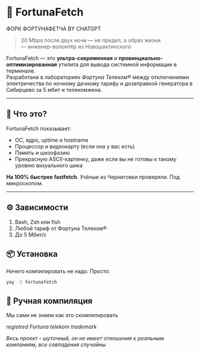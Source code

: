 # 🎲 FortunaFetch
ФОРК ФОРТУНАФЕТЧА BY CHATGPT

> 20 Mbps после двух ночи — не предел, а образ жизни.  
> — инженер-волонтёр из Новошахтинского

FortunaFetch — это **ультра-современная** и **провинциально-оптимизированная** утилита для вывода системной информации в терминале.  
Разработана в лабораториях *Фортуна Телеком®* между отключениями электричества по ночному дачному тарифу и дозаправкой генератора в Сибирцево за 5 мбит и телекомжена.

---

## 🧠 Что это?

FortunaFetch показывает:

- ОС, ядро, uptime и hostname  
- Процессор и видеокарту (если она у вас есть)  
- Память и шизофазию  
- Прекрасную ASCII-картинку, даже если вы не готовы к такому уровню визуального шика

**На 100% быстрее fastfetch**. Учёные из Черниговки проверяли. Под микроскопом.

---

## ⚙️ Зависимости

1. Bash, Zsh или fish
2. Любой тариф от Фортуна Телеком®
3. До 5 Мбит/с

## 📦 Установка

Ничего компилировать не надо. Просто:

```bash
yay -S fortunafetch
```

## 🔧 Ручная компиляция

Мы сами не знаем как это скомпилировать

*registred Fortuna telekom trademark*

*Весь проект - шуточный, он не имеет отношения к реальным компаниям, все совпадения случайны*
